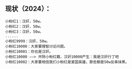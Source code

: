 ## 现状（2024）：
    小粉红1：汉奸，50w。
    小粉红2：汉奸，50w。
    小粉红3：汉奸，50w。
    ......
    小粉红9999：汉奸，50w。
    小粉红10000：大家要理智讨论问题。
    小粉红10001：你也是汉奸。
    小粉红10000 ——> 开除小粉红籍，汉奸10000产生：我是汉奸行了吧
    小粉红10002：大家要相信我们小粉红是爱国英雄，那些都是50w反串抹黑。
        
